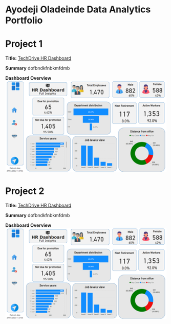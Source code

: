 # Ayodeji Oladeinde Data Analytics Portfolio 
# Project 1
**Title:** [TechDrive HR Dashboard](https://github.com/Sagereal7/Data_Analytics)

**Summary** dofbndkfnbkmfdmb

**Dashboard Overview**
![HR_Dashboard](HR_Dashboard.png)


# Project 2
**Title:** [TechDrive HR Dashboard](https://github.com/Sagereal7/Data_Analytics)

**Summary** dofbndkfnbkmfdmb

**Dashboard Overview**
![HR_Dashboard](HR_Dashboard.png)
